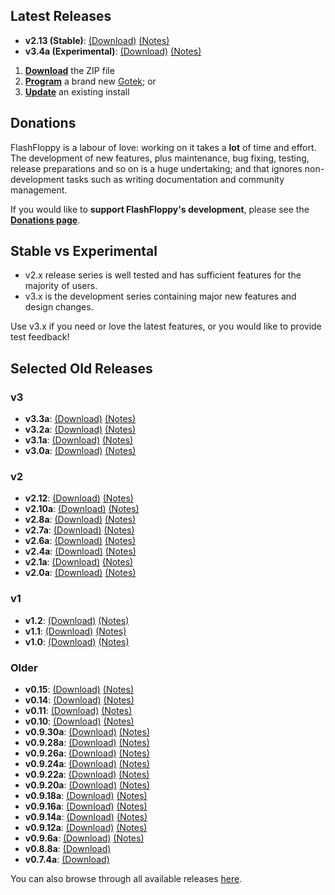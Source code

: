 ## Latest Releases

- **v2.13 (Stable)**: [(Download)][v2.13-zip] [(Notes)][v2.13-notes]
- **v3.4a (Experimental)**: [(Download)][v3.4a-zip] [(Notes)][v3.4a-notes]

1. [**Download**][v2.13-zip] the ZIP file
2. [**Program**](Firmware-Programming) a brand new
   [Gotek](Gotek-Compatibility); or
3. [**Update**](Firmware-Update) an existing install

## Donations

FlashFloppy is a labour of love: working on it takes a **lot** of time
and effort. The development of new features, plus maintenance, bug
fixing, testing, release preparations and so on is a huge undertaking;
and that ignores non-development tasks such as writing documentation
and community management.

If you would like to **support FlashFloppy's development**, please see
the [**Donations page**](Donations).

## Stable vs Experimental

- v2.x release series is well tested and has sufficient features for the
majority of users.
- v3.x is the development series containing major new
features and design changes.

Use v3.x if you need or love the latest features, or you would like to
provide test feedback!

## Selected Old Releases

### v3
- **v3.3a**: [(Download)][v3.3a-zip] [(Notes)][v3.3a-notes]
- **v3.2a**: [(Download)][v3.2a-zip] [(Notes)][v3.2a-notes]
- **v3.1a**: [(Download)][v3.1a-zip] [(Notes)][v3.1a-notes]
- **v3.0a**: [(Download)][v3.0a-zip] [(Notes)][v3.0a-notes]

### v2
- **v2.12**: [(Download)][v2.12-zip] [(Notes)][v2.12-notes]
- **v2.10a**: [(Download)][v2.10a-zip] [(Notes)][v2.10a-notes]
- **v2.8a**: [(Download)][v2.8a-zip] [(Notes)][v2.8a-notes]
- **v2.7a**: [(Download)][v2.7a-zip] [(Notes)][v2.7a-notes]
- **v2.6a**: [(Download)][v2.6a-zip] [(Notes)][v2.6a-notes]
- **v2.4a**: [(Download)][v2.4a-zip] [(Notes)][v2.4a-notes]
- **v2.1a**: [(Download)][v2.1a-zip] [(Notes)][v2.1a-notes]
- **v2.0a**: [(Download)][v2.0a-zip] [(Notes)][v2.0a-notes]

### v1
- **v1.2**: [(Download)][v1.2-zip] [(Notes)][v1.2-notes]
- **v1.1**: [(Download)][v1.1-zip] [(Notes)][v1.1-notes]
- **v1.0**: [(Download)][v1.0-zip] [(Notes)][v1.0-notes]

### Older
- **v0.15**: [(Download)][v0.15-zip] [(Notes)][v0.15-notes]
- **v0.14**: [(Download)][v0.14-zip] [(Notes)][v0.14-notes]
- **v0.11**: [(Download)][v0.11-zip] [(Notes)][v0.11-notes]
- **v0.10**: [(Download)][v0.10-zip] [(Notes)][v0.10-notes]
- **v0.9.30a**: [(Download)][v0.9.30a-zip] [(Notes)][v0.9.30a-notes]
- **v0.9.28a**: [(Download)][v0.9.28a-zip] [(Notes)][v0.9.28a-notes]
- **v0.9.26a**: [(Download)][v0.9.26a-zip] [(Notes)][v0.9.26a-notes]
- **v0.9.24a**: [(Download)][v0.9.24a-zip] [(Notes)][v0.9.24a-notes]
- **v0.9.22a**: [(Download)][v0.9.22a-zip] [(Notes)][v0.9.22a-notes]
- **v0.9.20a**: [(Download)][v0.9.20a-zip] [(Notes)][v0.9.20a-notes]
- **v0.9.18a**: [(Download)][v0.9.18a-zip] [(Notes)][v0.9.18a-notes]
- **v0.9.16a**: [(Download)][v0.9.16a-zip] [(Notes)][v0.9.16a-notes]
- **v0.9.14a**: [(Download)][v0.9.14a-zip] [(Notes)][v0.9.14a-notes]
- **v0.9.12a**: [(Download)][v0.9.12a-zip] [(Notes)][v0.9.12a-notes]
- **v0.9.6a**: [(Download)][v0.9.6a-zip] [(Notes)][v0.9.6a-notes]
- **v0.8.8a**: [(Download)][v0.8.8a-zip]
- **v0.7.4a**: [(Download)][v0.7.4a-zip]

You can also browse through all available releases [here][all].

[v3.4a-zip]: https://github.com/keirf/FlashFloppy/releases/download/v3.4a/flashfloppy-v3.4a.zip
[v3.4a-notes]: https://github.com/keirf/FlashFloppy/releases/tag/v3.4a

[v3.3a-zip]: https://github.com/keirf/FlashFloppy/releases/download/v3.3a/flashfloppy-v3.3a.zip
[v3.3a-notes]: https://github.com/keirf/FlashFloppy/releases/tag/v3.3a

[v3.2a-zip]: https://github.com/keirf/FlashFloppy/releases/download/v3.2a/flashfloppy-v3.2a.zip
[v3.2a-notes]: https://github.com/keirf/FlashFloppy/releases/tag/v3.2a

[v3.1a-zip]: https://github.com/keirf/FlashFloppy/releases/download/v3.1a/flashfloppy-v3.1a.zip
[v3.1a-notes]: https://github.com/keirf/FlashFloppy/releases/tag/v3.1a

[v3.0a-zip]: https://github.com/keirf/FlashFloppy/releases/download/v3.0a/flashfloppy-v3.0a.zip
[v3.0a-notes]: https://github.com/keirf/FlashFloppy/releases/tag/v3.0a

[v2.13-zip]: https://github.com/keirf/FlashFloppy/releases/download/v2.13/flashfloppy-v2.13.zip
[v2.13-notes]: https://github.com/keirf/FlashFloppy/releases/tag/v2.13

[v2.12-zip]: https://github.com/keirf/FlashFloppy/releases/download/v2.12/flashfloppy-v2.12.zip
[v2.12-notes]: https://github.com/keirf/FlashFloppy/releases/tag/v2.12

[v2.10a-zip]: https://github.com/keirf/FlashFloppy/releases/download/v2.10a/flashfloppy-v2.10a.zip
[v2.10a-notes]: https://github.com/keirf/FlashFloppy/releases/tag/v2.10a

[v2.8a-zip]: https://github.com/keirf/FlashFloppy/releases/download/v2.8a/flashfloppy-v2.8a.zip
[v2.8a-notes]: https://github.com/keirf/FlashFloppy/releases/tag/v2.8a

[v2.7a-zip]: https://github.com/keirf/FlashFloppy/releases/download/v2.7a/flashfloppy-v2.7a.zip
[v2.7a-notes]: https://github.com/keirf/FlashFloppy/releases/tag/v2.7a

[v2.6a-zip]: https://github.com/keirf/FlashFloppy/releases/download/v2.6a/flashfloppy-v2.6a.zip
[v2.6a-notes]: https://github.com/keirf/FlashFloppy/releases/tag/v2.6a

[v2.4a-zip]: https://github.com/keirf/FlashFloppy/releases/download/v2.4a/flashfloppy-v2.4a.zip
[v2.4a-notes]: https://github.com/keirf/FlashFloppy/releases/tag/v2.4a

[v2.1a-zip]: https://github.com/keirf/FlashFloppy/releases/download/v2.1a/flashfloppy-v2.1a.zip
[v2.1a-notes]: https://github.com/keirf/FlashFloppy/releases/tag/v2.1a

[v2.0a-zip]: https://github.com/keirf/FlashFloppy/releases/download/v2.0a/flashfloppy-v2.0a.zip
[v2.0a-notes]: https://github.com/keirf/FlashFloppy/releases/tag/v2.0a

[v1.3-zip]: https://github.com/keirf/FlashFloppy/releases/download/v1.3/flashfloppy-v1.3.zip
[v1.3-notes]: https://github.com/keirf/FlashFloppy/releases/tag/v1.3

[v1.2-zip]: https://github.com/keirf/FlashFloppy/releases/download/v1.2/flashfloppy-v1.2.zip
[v1.2-notes]: https://github.com/keirf/FlashFloppy/releases/tag/v1.2

[v1.1-zip]: https://github.com/keirf/FlashFloppy/releases/download/v1.1/flashfloppy-v1.1.zip
[v1.1-notes]: https://github.com/keirf/FlashFloppy/releases/tag/v1.1

[v1.0-zip]: https://github.com/keirf/FlashFloppy/releases/download/v1.0/flashfloppy-v1.0.zip
[v1.0-notes]: https://github.com/keirf/FlashFloppy/releases/tag/v1.0

[v0.15-zip]: https://github.com/keirf/FlashFloppy/releases/download/v0.15/flashfloppy-v0.15.zip
[v0.15-notes]: https://github.com/keirf/FlashFloppy/releases/tag/v0.15

[v0.14-zip]: https://github.com/keirf/FlashFloppy/releases/download/v0.14/flashfloppy-v0.14.zip
[v0.14-notes]: https://github.com/keirf/FlashFloppy/releases/tag/v0.14

[v0.11-zip]: https://github.com/keirf/FlashFloppy/releases/download/v0.11/flashfloppy-v0.11.zip
[v0.11-notes]: https://github.com/keirf/FlashFloppy/releases/tag/v0.11

[v0.10-zip]: https://github.com/keirf/FlashFloppy/releases/download/v0.10/flashfloppy-v0.10.zip
[v0.10-notes]: https://github.com/keirf/FlashFloppy/releases/tag/v0.10

[v0.9.31a-zip]: https://github.com/keirf/FlashFloppy/releases/download/v0.9.31a/flashfloppy_v0.9.31a.zip
[v0.9.31a-notes]: https://github.com/keirf/FlashFloppy/releases/tag/v0.9.31a

[v0.9.30a-zip]: https://github.com/keirf/FlashFloppy/releases/download/v0.9.30a/flashfloppy_v0.9.30a.zip
[v0.9.30a-notes]: https://github.com/keirf/FlashFloppy/releases/tag/v0.9.30a

[v0.9.29a-zip]: https://github.com/keirf/FlashFloppy/releases/download/v0.9.29a/flashfloppy_v0.9.29a.zip
[v0.9.29a-notes]: https://github.com/keirf/FlashFloppy/releases/tag/v0.9.29a

[v0.9.28a-zip]: https://github.com/keirf/FlashFloppy/releases/download/v0.9.28a/flashfloppy_v0.9.28a.zip
[v0.9.28a-notes]: https://github.com/keirf/FlashFloppy/releases/tag/v0.9.28a

[v0.9.27a-zip]: https://github.com/keirf/FlashFloppy/releases/download/v0.9.27a/flashfloppy_v0.9.27a.zip
[v0.9.27a-notes]: https://github.com/keirf/FlashFloppy/releases/tag/v0.9.27a

[v0.9.26a-zip]: https://github.com/keirf/FlashFloppy/releases/download/v0.9.26a/flashfloppy_v0.9.26a.zip
[v0.9.26a-notes]: https://github.com/keirf/FlashFloppy/releases/tag/v0.9.26a

[v0.9.25a-zip]: https://github.com/keirf/FlashFloppy/releases/download/v0.9.25a/flashfloppy_v0.9.25a.zip
[v0.9.25a-notes]: https://github.com/keirf/FlashFloppy/releases/tag/v0.9.25a

[v0.9.24a-zip]: https://github.com/keirf/FlashFloppy/releases/download/v0.9.24a/flashfloppy_v0.9.24a.zip
[v0.9.24a-notes]: https://github.com/keirf/FlashFloppy/releases/tag/v0.9.24a

[v0.9.22a-zip]: https://github.com/keirf/FlashFloppy/releases/download/v0.9.22a/flashfloppy_v0.9.22a.zip
[v0.9.22a-notes]: https://github.com/keirf/FlashFloppy/releases/tag/v0.9.22a

[v0.9.21a-zip]: https://github.com/keirf/FlashFloppy/releases/download/v0.9.21a/flashfloppy_v0.9.21a.zip
[v0.9.21a-notes]: https://github.com/keirf/FlashFloppy/releases/tag/v0.9.21a

[v0.9.20a-zip]: https://github.com/keirf/FlashFloppy/releases/download/v0.9.20a/flashfloppy_v0.9.20a.zip
[v0.9.20a-notes]: https://github.com/keirf/FlashFloppy/releases/tag/v0.9.20a

[v0.9.19a-zip]: https://github.com/keirf/FlashFloppy/releases/download/v0.9.19a/flashfloppy_v0.9.19a.zip
[v0.9.19a-notes]: https://github.com/keirf/FlashFloppy/releases/tag/v0.9.19a

[v0.9.18a-zip]: https://github.com/keirf/FlashFloppy/releases/download/v0.9.18a/flashfloppy_v0.9.18a.zip
[v0.9.18a-notes]: https://github.com/keirf/FlashFloppy/releases/tag/v0.9.18a

[v0.9.16a-zip]: https://github.com/keirf/FlashFloppy/releases/download/v0.9.16a/flashfloppy_v0.9.16a.zip
[v0.9.16a-notes]: https://github.com/keirf/FlashFloppy/releases/tag/v0.9.16a

[v0.9.15a-zip]: https://github.com/keirf/FlashFloppy/releases/download/v0.9.15a/flashfloppy_v0.9.15a.zip
[v0.9.15a-notes]: https://github.com/keirf/FlashFloppy/releases/tag/v0.9.15a

[v0.9.14a-zip]: https://github.com/keirf/FlashFloppy/releases/download/v0.9.14a/flashfloppy_v0.9.14a.zip
[v0.9.14a-notes]: https://github.com/keirf/FlashFloppy/releases/tag/v0.9.14a

[v0.9.13a-zip]: https://github.com/keirf/FlashFloppy/releases/download/v0.9.13a/flashfloppy_v0.9.13a.zip
[v0.9.13a-notes]: https://github.com/keirf/FlashFloppy/releases/tag/v0.9.13a

[v0.9.12a-zip]: https://github.com/keirf/FlashFloppy/releases/download/v0.9.12a/flashfloppy_v0.9.12a.zip
[v0.9.12a-notes]: https://github.com/keirf/FlashFloppy/releases/tag/v0.9.12a

[v0.9.6a-zip]: https://github.com/keirf/FlashFloppy/releases/download/v0.9.6a/flashfloppy_v0.9.6a.zip
[v0.9.6a-notes]: https://github.com/keirf/FlashFloppy/releases/tag/v0.9.6a

[v0.8.8a-zip]: https://github.com/keirf/FlashFloppy/releases/download/v0.8.8a/flashfloppy_v0.8.8a.zip

[v0.7.4a-zip]: https://github.com/keirf/FlashFloppy/releases/download/v0.7.4a/flashfloppy_v0.7.4a.zip

[all]: https://github.com/keirf/FlashFloppy/releases
